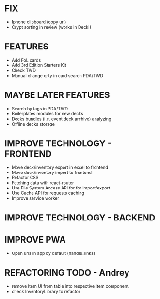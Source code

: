 # FIX
- Iphone clipboard (copy url)
- Crypt sorting in review (works in Deck!)

# FEATURES
- Add FoL cards
- Add 3rd Edition Starters Kit
- Check TWD
- Manual change q-ty in card search PDA/TWD

# MAYBE LATER FEATURES
- Search by tags in PDA/TWD
- Boilerplates modules for new decks
- Decks bundles (i.e. event deck archive) analyzing
- Offline decks storage

# IMPROVE TECHNOLOGY - FRONTEND
- Move deck/inventory export in excel to frontend
- Move deck/inventory import to frontend
- Refactor CSS
- Fetching data with react-router
- Use File System Access API for for import/export
- Use Cache API for requests caching
- Improve service worker

# IMPROVE TECHNOLOGY - BACKEND

# IMPROVE PWA
- Open urls in app by default (handle_links)

# REFACTORING TODO - Andrey
- remove Item UI from table into respective Item component.
- check InventoryLibrary to refactor
